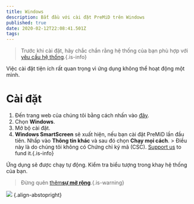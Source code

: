 ```yaml
---
title: Windows
description: Bắt đầu với cài đặt PreMiD trên Windows
published: true
date: 2020-02-12T22:08:41.501Z
tags:
---
```


> Trước khi cài đặt, hãy chắc chắn rằng hệ thống của bạn phù hợp với [yêu cầu hệ thống](/install/requirements).{.is-info}

Việc cài đặt tiện ích rất quan trọng vì ứng dụng không thể hoạt động một mình.

# Cài đặt
1. Đến trang web của chúng tôi bằng cách nhấn vào [đây](https://premid.app/downloads).
2. Chọn **Windows**.
3. Mở bộ cài đặt.
4. **Windows SmartScreen** sẽ xuất hiện, nếu bạn cài đặt PreMiD lần đầu tiên. Nhấp vào **Thông tin khác** và sau đó chọn **Chạy mọi cách**. > Điều này là do chúng tôi không có Chứng chỉ ký mã (CSC). [Support us](https://www.patreon.com/Timeraa) to fund it.{.is-info}

Ứng dụng sẽ được chạy tự động. Kiểm tra biểu tượng trong khay hệ thống của bạn.

> Đừng quên [thêm**sự mở rộng**](/install).{.is-warning}

![](https://a.icons8.com/djxbtnYm/GBjHDS/svg.svg) {.align-abstopright}